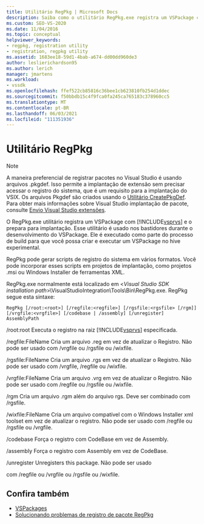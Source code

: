 ```yaml
---
title: Utilitário RegPkg | Microsoft Docs
description: Saiba como o utilitário RegPkg.exe registra um VSPackage com Visual Studio e o prepara para implantação.
ms.custom: SEO-VS-2020
ms.date: 11/04/2016
ms.topic: conceptual
helpviewer_keywords:
- regpkg, registration utility
- registration, regpkg utility
ms.assetid: 1683ee18-59d1-4bab-a674-dd00dd960de3
author: leslierichardson95
ms.author: lerich
manager: jmartens
ms.workload:
- vssdk
ms.openlocfilehash: ffef522cb85816c36bee1cb623810fb254d1ddec
ms.sourcegitcommit: f50bbdb15c4f9fca0fa245ca765183c378960cc5
ms.translationtype: MT
ms.contentlocale: pt-BR
ms.lasthandoff: 06/03/2021
ms.locfileid: "111351936"
---
```

# <a name="regpkg-utility"></a>Utilitário RegPkg
> [!NOTE]
> A maneira preferencial de registrar pacotes no Visual Studio é usando arquivos .pkgdef. Isso permite a implantação de extensão sem precisar acessar o registro do sistema, que é um requisito para a implantação do VSIX. Os arquivos Pkgdef são criados usando o [Utilitário CreatePkgDef](../../extensibility/internals/createpkgdef-utility.md). Para obter mais informações sobre Visual Studio implantação de pacote, consulte [Envio Visual Studio extensões](../../extensibility/shipping-visual-studio-extensions.md).

 O RegPkg.exe utilitário registra um VSPackage com [!INCLUDE[vsprvs](../../code-quality/includes/vsprvs_md.md)] e o prepara para implantação. Esse utilitário é usado nos bastidores durante o desenvolvimento do VSPackage. Ele é executado como parte do processo de build para que você possa criar e executar um VSPackage no hive experimental.

 RegPkg pode gerar scripts de registro do sistema em vários formatos. Você pode incorporar esses scripts em projetos de implantação, como projetos .msi ou Windows Installer de ferramentas XML.

 RegPkg.exe normalmente está localizado em \<*Visual Studio SDK installation path*>\VisualStudioIntegration\Tools\Bin\RegPkg.exe. RegPkg segue esta sintaxe:

```
RegPkg [/root:<root>] [/regfile:<regfile>] [/rgsfile:<rgsfile> [/rgm]] [/vrgfile:<vrgfile>] [/codebase | /assembly] [/unregister] AssemblyPath
```

 /root:root Executa o registro na raiz [!INCLUDE[vsprvs](../../code-quality/includes/vsprvs_md.md)] especificada.

 /regfile:FileName Cria um arquivo .reg em vez de atualizar o Registro.  Não pode ser usado com /vrgfile ou /rgsfile ou /wixfile.

 /rgsfile:FileName Cria um arquivo .rgs em vez de atualizar o Registro.  Não pode ser usado com /vrgfile, /regfile ou /wixfile.

 /vrgfile:FileName Cria um arquivo .vrg em vez de atualizar o Registro.  Não pode ser usado com /regfile ou /rgsfile ou /wixfile.

 /rgm Cria um arquivo .rgm além do arquivo rgs.  Deve ser combinado com /rgsfile.

 /wixfile:FileName Cria um arquivo compatível com o Windows Installer xml toolset em vez de atualizar o registro.  Não pode ser usado com /regfile ou /rgsfile ou /vrgfile.

 /codebase Força o registro com CodeBase em vez de Assembly.

 /assembly Força o registro com Assembly em vez de CodeBase.

 /unregister Unregisters this package.  Não pode ser usado

 com /regfile ou /vrgfile ou /rgsfile ou /wixfile.

## <a name="see-also"></a>Confira também
- [VSPackages](../../extensibility/internals/vspackages.md)
- [Solucionando problemas de registro de pacote RegPkg](../../extensibility/internals/troubleshooting-regpkg-package-registration.md)
